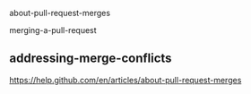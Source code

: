 about-pull-request-merges

merging-a-pull-request

addressing-merge-conflicts
-----------

https://help.github.com/en/articles/about-pull-request-merges
